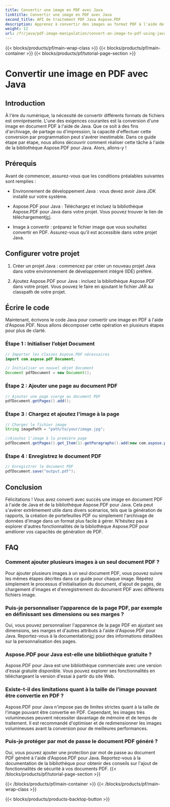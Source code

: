 ```yaml
---
title: Convertir une image en PDF avec Java
linktitle: Convertir une image en PDF avec Java
second_title: API de traitement PDF Java Aspose.PDF
description: Apprenez à convertir des images au format PDF à l'aide de Java grâce à ce guide complet. Instructions étape par étape et exemples de code inclus.
weight: 12
url: /fr/java/pdf-image-manipulation/convert-an-image-to-pdf-using-java/
---
```


{{< blocks/products/pf/main-wrap-class >}}
{{< blocks/products/pf/main-container >}}
{{< blocks/products/pf/tutorial-page-section >}}

# Convertir une image en PDF avec Java


## Introduction

À l'ère du numérique, la nécessité de convertir différents formats de fichiers est omniprésente. L'une des exigences courantes est la conversion d'une image en document PDF à l'aide de Java. Que ce soit à des fins d'archivage, de partage ou d'impression, la capacité d'effectuer cette conversion par programmation peut s'avérer inestimable. Dans ce guide étape par étape, nous allons découvrir comment réaliser cette tâche à l'aide de la bibliothèque Aspose.PDF pour Java. Alors, allons-y !

## Prérequis

Avant de commencer, assurez-vous que les conditions préalables suivantes sont remplies :

- Environnement de développement Java : vous devez avoir Java JDK installé sur votre système.

-  Aspose.PDF pour Java : Téléchargez et incluez la bibliothèque Aspose.PDF pour Java dans votre projet. Vous pouvez trouver le lien de téléchargement[ici](https://releases.aspose.com/pdf/java/).

- Image à convertir : préparez le fichier image que vous souhaitez convertir en PDF. Assurez-vous qu'il est accessible dans votre projet Java.

## Configurer votre projet

1. Créer un projet Java : commencez par créer un nouveau projet Java dans votre environnement de développement intégré (IDE) préféré.

2. Ajoutez Aspose.PDF pour Java : incluez la bibliothèque Aspose.PDF dans votre projet. Vous pouvez le faire en ajoutant le fichier JAR au classpath de votre projet.

## Écrire le code

Maintenant, écrivons le code Java pour convertir une image en PDF à l'aide d'Aspose.PDF. Nous allons décomposer cette opération en plusieurs étapes pour plus de clarté.

### Étape 1 : Initialiser l’objet Document

```java
// Importer les classes Aspose.PDF nécessaires
import com.aspose.pdf.Document;

// Initialiser un nouvel objet Document
Document pdfDocument = new Document();
```

### Étape 2 : Ajouter une page au document PDF

```java
// Ajouter une page vierge au document PDF
pdfDocument.getPages().add();
```

### Étape 3 : Chargez et ajoutez l'image à la page

```java
// Charger le fichier image
String imagePath = "path/to/your/image.jpg";

//Ajoutez l'image à la première page
pdfDocument.getPages().get_Item(1).getParagraphs().add(new com.aspose.pdf.Image(imagePath));
```

### Étape 4 : Enregistrez le document PDF

```java
// Enregistrer le document PDF
pdfDocument.save("output.pdf");
```

## Conclusion

Félicitations ! Vous avez converti avec succès une image en document PDF à l'aide de Java et de la bibliothèque Aspose.PDF pour Java. Cela peut s'avérer extrêmement utile dans divers scénarios, tels que la génération de rapports, la création de portefeuilles PDF ou simplement l'archivage de données d'image dans un format plus facile à gérer. N'hésitez pas à explorer d'autres fonctionnalités de la bibliothèque Aspose.PDF pour améliorer vos capacités de génération de PDF.

## FAQ

### Comment ajouter plusieurs images à un seul document PDF ?

Pour ajouter plusieurs images à un seul document PDF, vous pouvez suivre les mêmes étapes décrites dans ce guide pour chaque image. Répétez simplement le processus d'initialisation du document, d'ajout de pages, de chargement d'images et d'enregistrement du document PDF avec différents fichiers image.

### Puis-je personnaliser l’apparence de la page PDF, par exemple en définissant ses dimensions ou ses marges ?

Oui, vous pouvez personnaliser l'apparence de la page PDF en ajustant ses dimensions, ses marges et d'autres attributs à l'aide d'Aspose.PDF pour Java. Reportez-vous à la documentation[ici](https://reference.aspose.com/pdf/java/) pour des informations détaillées sur la personnalisation des pages.

### Aspose.PDF pour Java est-elle une bibliothèque gratuite ?

Aspose.PDF pour Java est une bibliothèque commerciale avec une version d'essai gratuite disponible. Vous pouvez explorer ses fonctionnalités en téléchargeant la version d'essai à partir du site Web.

### Existe-t-il des limitations quant à la taille de l’image pouvant être convertie en PDF ?

Aspose.PDF pour Java n'impose pas de limites strictes quant à la taille de l'image pouvant être convertie en PDF. Cependant, les images très volumineuses peuvent nécessiter davantage de mémoire et de temps de traitement. Il est recommandé d'optimiser et de redimensionner les images volumineuses avant la conversion pour de meilleures performances.

### Puis-je protéger par mot de passe le document PDF généré ?

Oui, vous pouvez ajouter une protection par mot de passe au document PDF généré à l'aide d'Aspose.PDF pour Java. Reportez-vous à la documentation de la bibliothèque pour obtenir des conseils sur l'ajout de fonctionnalités de sécurité à vos documents PDF.
{{< /blocks/products/pf/tutorial-page-section >}}

{{< /blocks/products/pf/main-container >}}
{{< /blocks/products/pf/main-wrap-class >}}

{{< blocks/products/products-backtop-button >}}
